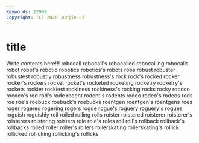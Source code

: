 ```yaml
---
Keywords: 12909
Copyright: (C) 2020 Junjie Li
---
```


# title

Write contents here!!!
robocall 
robocall's 
robocalled
robocalling 
robocalls 
robot 
robot's 
robotic 
robotics 
robotics's 
robots 
robs 
robust
robuster 
robustest 
robustly 
robustness 
robustness's 
rock 
rock's 
rocked 
rocker 
rocker's
rockers 
rocket 
rocket's 
rocketed 
rocketing 
rocketry 
rocketry's 
rockets 
rockier 
rockiest
rockiness 
rockiness's 
rocking 
rocks 
rocky 
rococo 
rococo's 
rod 
rod's 
rode
rodent 
rodent's 
rodents 
rodeo 
rodeo's 
rodeos 
rods 
roe 
roe's 
roebuck
roebuck's 
roebucks 
roentgen 
roentgen's 
roentgens 
roes 
roger 
rogered 
rogering 
rogers
rogue 
rogue's 
roguery 
roguery's 
rogues 
roguish 
roguishly 
roil 
roiled 
roiling
roils 
roister 
roistered 
roisterer 
roisterer's 
roisterers 
roistering 
roisters 
role 
role's
roles 
roll 
roll's 
rollback 
rollback's 
rollbacks 
rolled 
roller 
roller's 
rollers
rollerskating 
rollerskating's 
rollick 
rollicked 
rollicking 
rollicking's 
rollicks 
